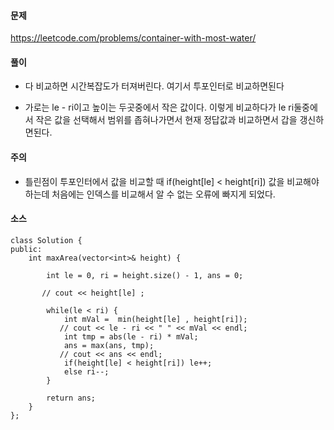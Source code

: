 
#### 문제 
https://leetcode.com/problems/container-with-most-water/

#### 풀이

- 다 비교하면 시간복잡도가 터져버린다. 여기서 투포인터로 비교하면된다 

- 가로는 le - ri이고 높이는 두곳중에서 작은 값이다. 이렇게 비교하다가 le ri둘중에서 작은 값을 선택해서 범위를 좁혀나가면서 현재 정답값과 비교하면서 갑을 갱신하면된다. 

#### 주의 
- 틀린점이 투포인터에서 값을 비교할 때    if(height[le] < height[ri]) 값을 비교해야하는데 처음에는 인덱스를 비교해서 알 수 없는 오류에 빠지게 되었다.

#### 소스 


````
class Solution {
public:
    int maxArea(vector<int>& height) {
        
        int le = 0, ri = height.size() - 1, ans = 0;
        
       // cout << height[le] ;
        
        while(le < ri) {
            int mVal =  min(height[le] , height[ri]);
           // cout << le - ri << " " << mVal << endl;
            int tmp = abs(le - ri) * mVal;
            ans = max(ans, tmp);
           // cout << ans << endl;
            if(height[le] < height[ri]) le++;
            else ri--;
        }
        
        return ans;
    }
};
````
